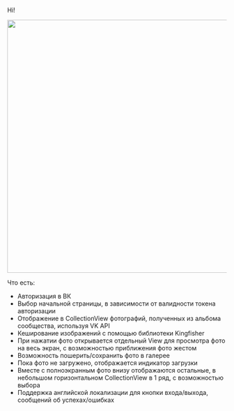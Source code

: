 Hi!

<img src="https://user-images.githubusercontent.com/5585699/137859588-6dbdd6df-109b-48f2-bd86-2f8454b6be77.png" width="580">

Что есть:
* Авторизация в ВК
* Выбор начальной страницы, в зависимости от валидности токена авторизации
* Отображение в CollectionView фотографий, полученных из альбома сообщества, используя VK API
* Кеширование изображений с помощью библиотеки Kingfisher
* При нажатии фото открывается отдельный View для просмотра фото на весь экран, с возможностью приближения фото жестом
* Возможность пошерить/сохранить фото в галерее
* Пока фото не загружено, отображается индикатор загрузки
* Вместе с полноэкранным фото внизу отображаются остальные, в небольшом горизонтальном CollectionView в 1 ряд, с возможностью выбора
* Поддержка английской локализации для кнопки входа/выхода, сообщений об успехах/ошибках
